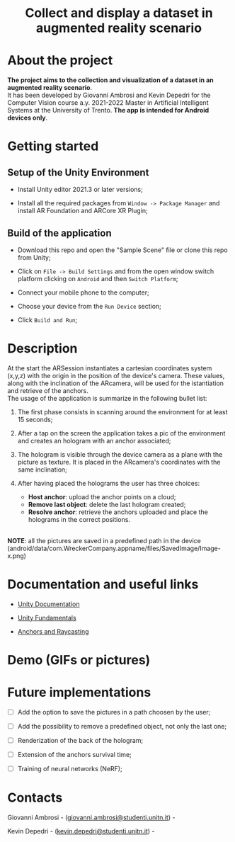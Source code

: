 # <p align="center">Collect and display a dataset in augmented reality scenario</p>

# About the project

**The project aims to the collection and visualization of a dataset in an augmented reality scenario**.<br/>It has been developed by Giovanni Ambrosi and Kevin Depedri for the Computer Vision course a.y. 2021-2022 Master in Artificial Intelligent Systems at the University of Trento. **The app is intended for Android devices only**.  


# Getting started
## Setup of the Unity Environment

* Install Unity editor 2021.3 or later versions;

* Install all the required packages from `Window -> Package Manager` and install AR Foundation and ARCore XR Plugin; 

## Build of the application

* Download this repo and open the "Sample Scene" file or clone this repo from Unity;

* Click on `File -> Build Settings` and from the open window switch platform clicking on `Android` and then `Switch Platform`;

* Connect your mobile phone to the computer;

* Choose your device from the `Run Device` section;

* Click `Build and Run`;




# Description
At the start the ARSession instantiates a cartesian coordinates system (x,y,z) with the origin in the position of the device's camera. These values, along with the inclination of the ARcamera, will be used for the istantiation and retrieve of the anchors. <br/>The usage of the application is summarize in the following bullet list:

1) The first phase consists in scanning around the environment for at least 15 seconds;

2) After a tap on the screen the application takes a pic of the environment and creates an hologram with an anchor associated;

3) The hologram is visible through the device camera as a plane with the picture as texture. It is placed in the ARcamera's coordinates with the same inclination;

4) After having placed the holograms the user has three choices:
   - **Host anchor**: upload the anchor points on a cloud;
   - **Remove last object**: delete the last hologram created;
   - **Resolve anchor**: retrieve the anchors uploaded and place the holograms in the correct positions.

<br/>**NOTE**: all the pictures are saved in a predefined path in the device (android/data/com.WreckerCompany.appname/files/SavedImage/Image-x.png)


# Documentation and useful links
* [Unity Documentation](https://docs.unity3d.com/Manual/index.html)

* [Unity Fundamentals](https://www.andreasjakl.com/ar-foundation-fundamentals-with-unity-part-1/)

* [Anchors and Raycasting](https://www.andreasjakl.com/ar-foundation-fundamentals-with-unity-part-3/)



# Demo (GIFs or pictures)

# Future implementations

- [ ] Add the option to save the pictures in a path choosen by the user;

- [ ] Add the possibility to remove a predefined object, not only the last one;

- [ ] Renderization of the back of the hologram;

- [ ] Extension of the anchors survival time;

- [ ] Training of neural networks (NeRF);


# Contacts
Giovanni Ambrosi - (giovanni.ambrosi@studenti.unitn.it) -

Kevin Depedri - (kevin.depedri@studenti.unitn.it) -
